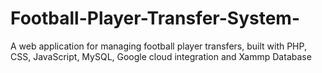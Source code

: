 # Football-Player-Transfer-System-
A web application for managing football player transfers, built with PHP, CSS, JavaScript, MySQL, Google cloud integration and Xammp Database
